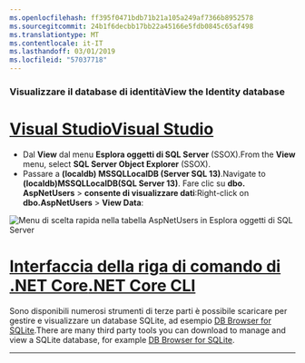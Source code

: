 ```yaml
---
ms.openlocfilehash: ff395f0471bdb71b21a105a249af7366b8952578
ms.sourcegitcommit: 24b1f6decbb17bb22a45166e5fdb0845c65af498
ms.translationtype: MT
ms.contentlocale: it-IT
ms.lasthandoff: 03/01/2019
ms.locfileid: "57037718"
---
```

### <a name="view-the-identity-database"></a><span data-ttu-id="91d8b-101">Visualizzare il database di identità</span><span class="sxs-lookup"><span data-stu-id="91d8b-101">View the Identity database</span></span>

# <a name="visual-studiotabvisual-studio"></a>[<span data-ttu-id="91d8b-102">Visual Studio</span><span class="sxs-lookup"><span data-stu-id="91d8b-102">Visual Studio</span></span>](#tab/visual-studio) 

* <span data-ttu-id="91d8b-103">Dal **View** dal menu **Esplora oggetti di SQL Server** (SSOX).</span><span class="sxs-lookup"><span data-stu-id="91d8b-103">From the **View** menu, select **SQL Server Object Explorer** (SSOX).</span></span>
* <span data-ttu-id="91d8b-104">Passare a **(localdb) MSSQLLocalDB (Server SQL 13)**.</span><span class="sxs-lookup"><span data-stu-id="91d8b-104">Navigate to **(localdb)MSSQLLocalDB(SQL Server 13)**.</span></span> <span data-ttu-id="91d8b-105">Fare clic su **dbo. AspNetUsers** > **consente di visualizzare dati**:</span><span class="sxs-lookup"><span data-stu-id="91d8b-105">Right-click on **dbo.AspNetUsers** > **View Data**:</span></span>

![Menu di scelta rapida nella tabella AspNetUsers in Esplora oggetti di SQL Server](~/security/authentication/accconfirm/_static/ssox.png)

# <a name="net-core-clitabnetcore-cli"></a>[<span data-ttu-id="91d8b-107">Interfaccia della riga di comando di .NET Core</span><span class="sxs-lookup"><span data-stu-id="91d8b-107">.NET Core CLI</span></span>](#tab/netcore-cli)

<span data-ttu-id="91d8b-108">Sono disponibili numerosi strumenti di terze parti è possibile scaricare per gestire e visualizzare un database SQLite, ad esempio [DB Browser for SQLite](http://sqlitebrowser.org/).</span><span class="sxs-lookup"><span data-stu-id="91d8b-108">There are many third party tools you can download to manage and view a SQLite database, for example [DB Browser for SQLite](http://sqlitebrowser.org/).</span></span>

------